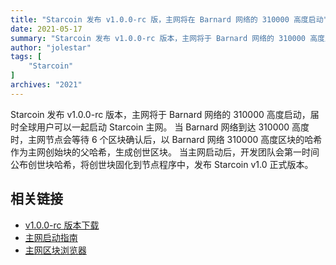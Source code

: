 ```yaml
---
title: "Starcoin 发布 v1.0.0-rc 版，主网将在 Barnard 网络的 310000 高度启动"
date: 2021-05-17
summary: "Starcoin 发布 v1.0.0-rc 版本，主网将于 Barnard 网络的 310000 高度启动，届时全球用户可以一起启动 Starcoin 主网。"
author: "jolestar"
tags: [
    "Starcoin"
]
archives: "2021"
---
```


Starcoin 发布 v1.0.0-rc 版本，主网将于 Barnard 网络的 310000 高度启动，届时全球用户可以一起启动 Starcoin 主网。
当 Barnard 网络到达 310000 高度时，主网节点会等待 6 个区块确认后，以 Barnard 网络 310000 高度区块的哈希作为主网创始块的父哈希，生成创世区块。
当主网启动后，开发团队会第一时间公布创世块哈希，将创世块固化到节点程序中，发布 Starcoin v1.0 正式版本。

## 相关链接

* [v1.0.0-rc 版本下载](https://github.com/starcoinorg/starcoin/releases/tag/v1.0.0-rc)
* [主网启动指南](https://github.com/starcoinorg/starcoin/discussions/2506)
* [主网区块浏览器](https://stcscan.io/main)

